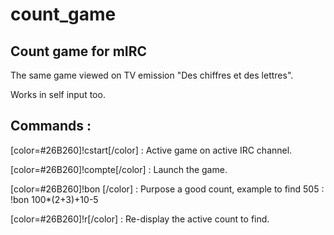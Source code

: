 # count_game
## Count game for mIRC

The same game viewed on TV emission "Des chiffres et des lettres".

Works in self input too.

## Commands :

[color=#26B260]!cstart[/color] : Active game on active IRC channel.

[color=#26B260]!compte[/color] : Launch the game.

[color=#26B260]!bon <count>[/color] : Purpose a good count, example to find 505 : !bon 100*(2+3)+10-5

[color=#26B260]!r[/color] : Re-display the active count to find.
